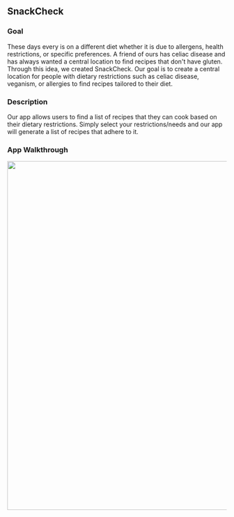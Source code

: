 ## SnackCheck

### Goal

  These days every is on a different diet whether it is due to allergens, health restrictions, or specific preferences.  A friend of ours has celiac disease and has always wanted a central location to find recipes that don't have gluten. Through this idea, we created SnackCheck. Our goal is to create a central location for people with dietary restrictions such as celiac disease, veganism, or allergies to find recipes tailored to their diet.

### Description

  Our app allows users to find a list of recipes that they can cook based on their dietary restrictions.  Simply select your restrictions/needs and our app will generate a list of recipes that adhere to it.

### App Walkthrough

<div align="center"><img src="https://github.com/ELK75/SnackCheck/blob/master/demoWithOverlay.gif" width=800><div>
